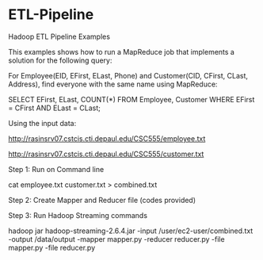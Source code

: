 # ETL-Pipeline
Hadoop ETL Pipeline Examples

This examples shows how to run a MapReduce job that implements a solution for the following query:


For Employee(EID, EFirst, ELast, Phone) and Customer(CID, CFirst, CLast, Address), find everyone with the same name using MapReduce:

SELECT EFirst, ELast, COUNT(*)
FROM Employee, Customer
WHERE EFirst = CFirst AND ELast = CLast;

Using the input data:

http://rasinsrv07.cstcis.cti.depaul.edu/CSC555/employee.txt

http://rasinsrv07.cstcis.cti.depaul.edu/CSC555/customer.txt

Step 1: Run on Command line

cat employee.txt customer.txt > combined.txt

Step 2: Create Mapper and Reducer file (codes provided)

Step 3: Run Hadoop Streaming commands

hadoop jar hadoop-streaming-2.6.4.jar -input /user/ec2-user/combined.txt -output /data/output -mapper mapper.py -reducer reducer.py -file mapper.py -file reducer.py
